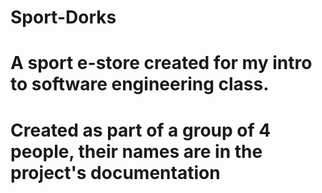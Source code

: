 # Sport-Dorks


# A sport e-store created for my intro to software engineering class.
# Created as part of a group of 4 people, their names are in the project's documentation
